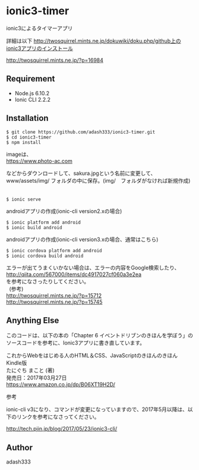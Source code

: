 # ionic3-timer

ionic3によるタイマーアプリ

詳細は以下
http://twosquirrel.mints.ne.jp/dokuwiki/doku.php/github上のionic3アプリのインストール

http://twosquirrel.mints.ne.jp/?p=16984

## Requirement

- Node.js 6.10.2
- Ionic CLI 2.2.2


## Installation

    $ git clone https://github.com/adash333/ionic3-timer.git
    $ cd ionic3-timer
    $ npm install

imageは、  
https://www.photo-ac.com

などからダウンロードして、sakura.jpgという名前に変更して、  
www/assets/img/ フォルダの中に保存。(img/　フォルダがなければ新規作成) 　　

    $ ionic serve

androidアプリの作成(ionic-cli version2.xの場合)

    $ ionic platform add android
    $ ionic build android

androidアプリの作成(ionic-cli version3.xの場合、通常はこちら)

    $ ionic cordova platform add android
    $ ionic cordova build android

エラーが出てうまくいかない場合は、エラーの内容をGoogle検索したり、  
http://qiita.com/567000/items/dc4917027cf060a3e2ea  
を参考になさったりしてください。  
  
(参考)   
http://twosquirrel.mints.ne.jp/?p=15712  
http://twosquirrel.mints.ne.jp/?p=15745  

## Anything Else

このコードは、以下の本の「Chapter 6 イベントドリブンのきほんを学ぼう」のソースコードを参考に、Ionic3アプリに書き直しています。

これからWebをはじめる人のHTML＆CSS、JavaScriptのきほんのきほん Kindle版  
たにぐち まこと (著)  
発売日：2017年03月27日  
https://www.amazon.co.jp/dp/B06XT19H2D/

参考

ionic-cli v3になり、コマンドが変更になっていますので、2017年5月以降は、以下のリンクを参考になさってください。

http://tech.pjin.jp/blog/2017/05/23/ionic3-cli/

## Author

adash333
